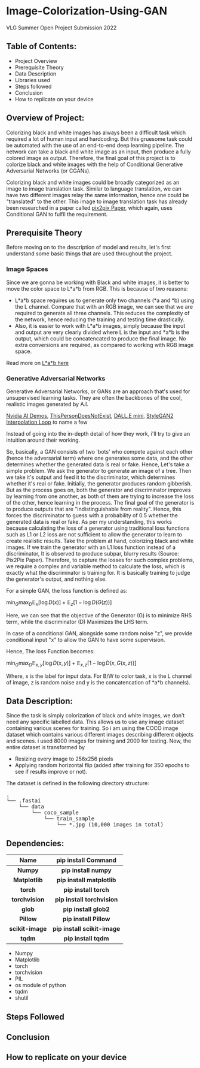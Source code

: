 # Image-Colorization-Using-GAN
VLG Summer Open Project Submission 2022

## Table of Contents: 
* Project Overview
* Prerequisite Theory
* Data Description 
* Libraries used
* Steps followed
* Conclusion
* How to replicate on your device

## Overview of Project:
Colorizing black and white images has always been a difficult task which required a lot of human input and hardcoding. But this gruesome task could be automated with the use of an end-to-end deep learning pipeline. The network can take a black and white image as an input, then produce a fully colored image as output.
Therefore, the final goal of this project is to colorize black and white images with the help of Conditional Generative Adversarial Networks (or CGANs). 

Colorizing black and white images could be broadly categorized as an image to image translation task. Similar to language translation, we can have two different images relay the same information, hence one could be "translated" to the other. This image to image translation task has already been researched in a paper called <a href=https://arxiv.org/pdf/1611.07004.pdf>pix2pix Paper</a>, which again, uses Conditional GAN to fulfil the requirement.

## Prerequisite Theory
Before moving on to the description of model and results, let's first understand some basic things that are used throughout the project.

### Image Spaces
Since we are gonna be working with Black and white images, it is better to move the color space to L\*a\*b from RGB. This is because of two reasons:
* L\*a\*b space requires us to generate only two channels (*a and *b) using the L channel. Compare that with an RGB image, we can see that we are required to generate all three channels. This reduces the complexity of the network, hence reducing the training and testing time drastically.
* Also, it is easier to work with L\*a\*b images, simply because the input and output are very clearly divided where L is the input and \*a\*b is the output, which could be concatencated to produce the final image. No extra conversions are required, as compared to working with RGB image space.

Read more on <a href="https://en.wikipedia.org/wiki/CIELAB_color_space">L\*a\*b here</a>

### Generative Adversarial Networks
Generative Adversarial Networks, or GANs are an approach that's used for unsupervised learning tasks. They are often the backbones of the cool, realistic images generated by A.I. 

<a href="https://www.nvidia.com/en-us/research/ai-demos/">Nvidia AI Demos</a>, <a href="https://this-person-does-not-exist.com/en">ThisPersonDoesNotExist</a>, <a href="https://huggingface.co/spaces/dalle-mini/dalle-mini">DALL.E mini</a>, <a href="https://www.youtube.com/watch?v=6E1_dgYlifc">StyleGAN2 Interpolation Loop</a> to name a few

Instead of going into the in-depth detail of how they work, i'll try to give an intuition around their working.

So, basically, a GAN consists of two 'bots' who compete against each other (hence the adversarial term) where one generates some data, and the other determines whether the generated data is real or fake. Hence, Let's take a simple problem. We ask the generator to generate an image of a tree. Then we take it's output and feed it to the discriminator, which determines whether it's real or fake. Initially, the generator produces random gibberish. But as the process goes on, both the generator and discriminator improves by learning from one another, as both of them are trying to increase the loss of the other, hence learning in the process. The final goal of the generator is to produce outputs that are "indistinguishable from reality". Hence, this forces the discriminator to guess with a probability of 0.5 whether the generated data is real or fake.
As per my understanding, this works because calculating the loss of a generator using traditional loss functions such as L1 or L2 loss are not sufficient to allow the generator to learn to create realistic results. Take the problem at hand, colorizing black and white images. If we train the generator with an L1 loss function instead of a discriminator, It is observed to produce subpar, blurry results (Source: Pix2Pix Paper).
Therefore, to capture the losses for such complex problems, we require a complex and variable method to calculate the loss, which is exactly what the discriminator is training for. It is basically training to judge the generator's output, and nothing else.

For a simple GAN, the loss function is defined as:

$\min_{G}\max_{D}\mathbb{E}_{x}[\log{D(x)}] +  \mathbb{E}_{z}[1 - \log{D(G(z))}]$

Here, we can see that the objective of the Generator (G) is to minimize RHS term, while the discriminator (D) Maximizes the LHS term.

In case of a conditional GAN, alongside some random noise "z", we provide conditional input "x" to allow the GAN to have some supervision. 

Hence, The loss Function becomes:

$\min_{G}\max_{D}\mathbb{E}_{x,y}[\log{D(x,y)}] +  \mathbb{E}_{x,z}[1 - \log{D(x,G(x,z))}]$

Where, x is the label for input data. For B/W to color task, x is the L channel of image, z is random noise and y is the concatencation of \*a\*b channels).

## Data Description:
Since the task is simply colorization of black and white images, we don't need any specific labelled data. This allows us to use any image dataset containing various scenes for training. So i am using the COCO image dataset which contains various different images describing different objects and scenes. i used 8000 images for training and 2000 for testing.
Now, the entire dataset is transformed by 
* Resizing every image to 256x256 pixels
* Applying random horizontal flip (added after training for 350 epochs to see if results improve or not).

The dataset is defined in the following directory structure:
<pre>
.
└── .fastai
    └── data
        └── coco_sample
            └── train_sample
                └── *.jpg (10,000 images in total)
</pre>
## Dependencies:
|     **Name**     |    **pip install Command**   |
|:----------------:|:----------------------------:|
|     **Numpy**    |     **pip install numpy**    |
|  **Matplotlib**  |  **pip install matplotlib**  |
|     **torch**    |     **pip install torch**    |
|  **torchvision** |  **pip install torchvision** |
|     **glob**     |     **pip install glob2**    |
|    **Pillow**    |    **pip install Pillow**    |
| **scikit-image** | **pip install scikit-image** |
|     **tqdm**     |     **pip install tqdm**     |
* Numpy
* Matplotlib
* torch
* torchvision
* PIL
* os module of python
* tqdm
* shutil

## Steps Followed

## Conclusion

## How to replicate on your device

